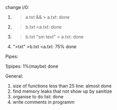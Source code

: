 change i/0:
  1) >a.txt && > a.txt: done
  2) >b.txt <a.txt: done
  3) >b.txt "sm text" < a.txt: done
  4)  ">txt" >b.txt <a.txt: 75% done
  
Pipes:

  1)pipes: 1%(maybe) done

General:
  1) size of functions less than 25 line: almost done
  2) find memory leaks that not show up by sanitize
  3) organise to do list: done
  4) write comments in programm
